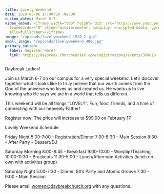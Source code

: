```yaml
---
title: Lovely Weekend
date: 2020-03-06 17:00:00 -08:00
custom_dates: March 6-7
video_embed: <iframe width="560" height="315" src="https://www.youtube.com/embed/Vyk7fmCMrLE"
  frameborder="0" allow="accelerometer; autoplay; encrypted-media; gyroscope; picture-in-picture"
  allowfullscreen></iframe>
image: "/uploads/lovelyweekend_1920_2.jpg"
small_image: "/uploads/lovelyweekend_480.jpg"
primary_button:
  label: Register Here!
  link: https://daybreak.churchcenter.com/registrations/events/369816
---
```


Daybreak Ladies!

Join us March 6-7 on our campus for a very special weekend. Let’s discover together what it looks like to truly believe that our worth comes from the God of the universe who loves us and created us. He wants us to live knowing who He says we are in a world that tells us different.

This weekend will be all things “LOVELY”. Fun, food, friends, and a time of connecting with our heavenly Father!

Register now! The price will increase to $99.00 on February 17.

Lovely Weekend Schedule:

Friday Night
5:00-7:00 - Registration/Dinner
7:00-8:30 - Main Session
8:30 - After Party - Dessert/DJ

Saturday Morning
8:00-8:45 - Breakfast
9:00-10:00 - Worship/Teaching
10:00-11:30 - Breakouts 
11:30-5:00 - Lunch/Afternoon Activities (lunch on own with activities group)

Saturday Night
5:00-7:30 - Dinner, 80’s Party and Atomic Groove
7:30 - 9:00 - Main Session

Please email women@daybreakchurch.org with any questions.